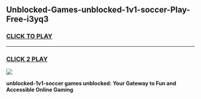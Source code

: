
## Unblocked-Games-unblocked-1v1-soccer-Play-Free-i3yq3
<h3>
<a href="https://premium76.site?title=unblocked-1v1-soccer&ref=23A">CLICK TO PLAY</a></h3>
<hr>

<h3>
<a href="https://premium76.site?title=unblocked-1v1-soccer&ref=23A">CLICK 2 PLAY</a>
  
</h3>

<a href="https://premium76.site?title=unblocked-1v1-soccer&ref=23A"><img src="https://clearcache.store/games.png"></a>


**unblocked-1v1-soccer games unblocked: Your Gateway to Fun and Accessible Online Gaming**
